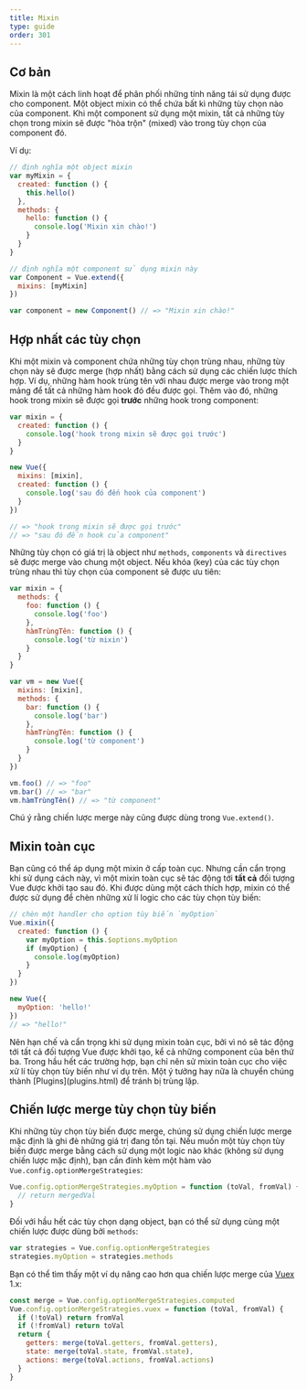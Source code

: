 ```yaml
---
title: Mixin
type: guide
order: 301
---
```


## Cơ bản

Mixin là một cách linh hoạt để phân phối những tính năng tái sử dụng được cho component. Một object mixin có thể chứa bất kì những tùy chọn nào của component. Khi một component sử dụng một mixin, tất cả những tùy chọn trong mixin sẽ được "hòa trộn" (mixed) vào trong tùy chọn của component đó.

Ví dụ:

``` js
// định nghĩa một object mixin
var myMixin = {
  created: function () {
    this.hello()
  },
  methods: {
    hello: function () {
      console.log('Mixin xin chào!')
    }
  }
}

// định nghĩa một component sử dụng mixin này
var Component = Vue.extend({
  mixins: [myMixin]
})

var component = new Component() // => "Mixin xin chào!"
```

## Hợp nhất các tùy chọn

Khi một mixin và component chứa những tùy chọn trùng nhau, những tùy chọn này sẽ được merge (hợp nhất) bằng cách sử dụng các chiến lược thích hợp. Ví dụ, những hàm hook trùng tên với nhau được merge vào trong một mảng để tất cả những hàm hook đó đều được gọi. Thêm vào đó, những hook trong mixin sẽ được gọi **trước** những hook trong component:

``` js
var mixin = {
  created: function () {
    console.log('hook trong mixin sẽ được gọi trước')
  }
}

new Vue({
  mixins: [mixin],
  created: function () {
    console.log('sau đó đến hook của component')
  }
})

// => "hook trong mixin sẽ được gọi trước"
// => "sau đó đến hook của component"
```

Những tùy chọn có giá trị là object như `methods`, `components` và `directives` sẽ được merge vào chung một object. Nếu khóa (key) của các tùy chọn trùng nhau thì tùy chọn của component sẽ được ưu tiên:

``` js
var mixin = {
  methods: {
    foo: function () {
      console.log('foo')
    },
    hàmTrùngTên: function () {
      console.log('từ mixin')
    }
  }
}

var vm = new Vue({
  mixins: [mixin],
  methods: {
    bar: function () {
      console.log('bar')
    },
    hàmTrùngTên: function () {
      console.log('từ component')
    }
  }
})

vm.foo() // => "foo"
vm.bar() // => "bar"
vm.hàmTrùngTên() // => "từ component"
```

Chú ý rằng chiến lược merge này cũng được dùng trong `Vue.extend()`.

## Mixin toàn cục

Bạn cũng có thể áp dụng một mixin ở cấp toàn cục. Nhưng cần cẩn trọng khi sử dụng cách này, vì một mixin toàn cục sẽ tác động tới **tất cả** đối tượng Vue được khởi tạo sau đó. Khi được dùng một cách thích hợp, mixin có thể được sử dụng để chèn những xử lí logic cho các tùy chọn tùy biến:

``` js
// chèn một handler cho option tùy biến `myOption`
Vue.mixin({
  created: function () {
    var myOption = this.$options.myOption
    if (myOption) {
      console.log(myOption)
    }
  }
})

new Vue({
  myOption: 'hello!'
})
// => "hello!"
```

<p class="tip">Nên hạn chế và cẩn trọng khi sử dụng mixin toàn cục, bởi vì nó sẽ tác động tới tất cả đối tượng Vue được khởi tạo, kể cả những component của bên thứ ba. Trong hầu hết các trường hợp, bạn chỉ nên sử mixin toàn cục cho việc xử lí tùy chọn tùy biến như ví dụ trên. Một ý tưởng hay nữa là chuyển chúng thành [Plugins](plugins.html) để tránh bị trùng lặp.</p>

## Chiến lược merge tùy chọn tùy biến

Khi những tùy chọn tùy biến được merge, chúng sử dụng chiến lược merge mặc định là ghi đè những giá trị đang tồn tại. Nếu muốn một tùy chọn tùy biến được merge bằng cách sử dụng một logic nào khác (không sử dụng chiến lược mặc định), bạn cần đính kèm một hàm vào `Vue.config.optionMergeStrategies`:

``` js
Vue.config.optionMergeStrategies.myOption = function (toVal, fromVal) {
  // return mergedVal
}
```

Đối với hầu hết các tùy chọn dạng object, bạn có thể sử dụng cùng một chiến lược được dùng bởi `methods`:

``` js
var strategies = Vue.config.optionMergeStrategies
strategies.myOption = strategies.methods
```

Bạn có thể tìm thấy một ví dụ nâng cao hơn qua chiến lược merge của [Vuex](https://github.com/vuejs/vuex) 1.x:

``` js
const merge = Vue.config.optionMergeStrategies.computed
Vue.config.optionMergeStrategies.vuex = function (toVal, fromVal) {
  if (!toVal) return fromVal
  if (!fromVal) return toVal
  return {
    getters: merge(toVal.getters, fromVal.getters),
    state: merge(toVal.state, fromVal.state),
    actions: merge(toVal.actions, fromVal.actions)
  }
}
```
